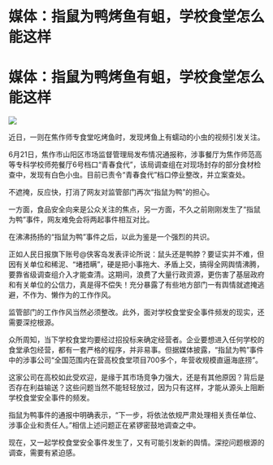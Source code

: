 # 媒体：指鼠为鸭烤鱼有蛆，学校食堂怎么能这样

# 媒体：指鼠为鸭烤鱼有蛆，学校食堂怎么能这样

![](https://inews.gtimg.com/om_bt/OBsqnAOwV8fRBTZLIMM7ZVty0NOPmF8Dw4qQ0DQ6iyNwwAA/1000)

近日，一则在焦作师专食堂吃烤鱼时，发现烤鱼上有蠕动的小虫的视频引发关注。

6月21日，焦作市山阳区市场监督管理局发布情况通报称，涉事餐厅为焦作师范高等专科学校师苑餐厅6号档口“青春食代”，该局调查组在对现场封存的部分食材检查中，发现有白色小虫。目前已责令“青春食代”档口停业整改，并立案查处。

不遮掩，反应快，打消了网友对监管部门再次“指鼠为鸭”的担心。

一方面，食品安全向来是公众关注的焦点，另一方面，不久之前刚刚发生了“指鼠为鸭”事件，网友难免会将两起事件相互对比。

在沸沸扬扬的“指鼠为鸭”事件之后，以此为鉴是一个强烈的共识。

正如人民日报旗下账号@侠客岛发表评论所说：鼠头还是鸭脖？要证实并不难，但因有关单位和稀泥、“堵捂瞒”，硬是把小事拖大、矛盾上交，搞得全网舆情沸腾，要靠省级调查组介入才能查清。这期间，浪费了大量行政资源，更伤害了基层政府和有关单位的公信力，真是得不偿失！充分暴露了有些地方部门一有舆情就遮掩逃避，不作为、懒作为的工作作风。

监管部门的工作作风当然必须整改。此外，面对学校食堂安全事件频发的现实，还需要深挖根源。

众所周知，当下学校食堂均要经过招投标来确定经营者。企业要想进入任何学校的食堂承包经营，都有一套严格的程序，并非易事。但据媒体披露，“指鼠为鸭”事件中的涉事公司“全国范围内在营高校食堂项目700多个，年营收规模直逼海底捞”。

这家公司在高校如此受欢迎，是缘于其市场竞争力强大，还是有其他原因？背后是否存在利益输送？这些问题当然不能轻轻放过，因为只有这样，才能从源头上阻断学校食堂安全事件的频发。

指鼠为鸭事件的通报中明确表示，“下一步，将依法依规严肃处理相关责任单位、涉事企业和责任人。”相信上述问题正在紧锣密鼓地调查之中。

现在，又一起学校食堂安全事件发生了，又有可能引发新的舆情。深挖问题根源的调查，需要有紧迫感。

